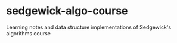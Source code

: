 # sedgewick-algo-course
Learning notes and data structure implementations of Sedgewick's algorithms course
